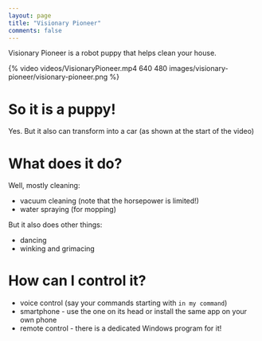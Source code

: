 ```yaml
---
layout: page
title: "Visionary Pioneer"
comments: false
---
```


Visionary Pioneer is a robot puppy that helps clean your house.

{% video videos/VisionaryPioneer.mp4 640 480 images/visionary-pioneer/visionary-pioneer.png %}

# So it is a puppy!

Yes. But it also can transform into a car (as shown at the start of the video)

# What does it do?

Well, mostly cleaning:

* vacuum cleaning (note that the horsepower is limited!) 
* water spraying (for mopping)

But it also does other things:

* dancing
* winking and grimacing

# How can I control it?

* voice control (say your commands starting with `in my command`)
* smartphone - use the one on its head or install the same app on your own phone
* remote control - there is a dedicated Windows program for it!
